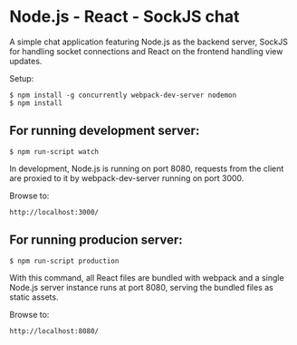 # Node.js - React - SockJS chat

A simple chat application featuring Node.js as the backend server, SockJS for
handling socket connections and React on the frontend handling view updates.

Setup:

    $ npm install -g concurrently webpack-dev-server nodemon
    $ npm install

## For running development server:

    $ npm run-script watch

In development, Node.js is running on port 8080, requests from the client are 
proxied to it by webpack-dev-server running on port 3000.

Browse to: 

    http://localhost:3000/

## For running producion server:

    $ npm run-script production
    
With this command, all React files are bundled with webpack and a single Node.js server instance
runs at port 8080, serving the bundled files as static assets.

Browse to: 

    http://localhost:8080/
